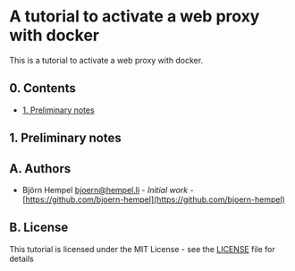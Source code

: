 # A tutorial to activate a web proxy with docker

This is a tutorial to activate a web proxy with docker.

## 0. Contents

* [1. Preliminary notes](#user-content-1-preliminary-notes)
  
## 1. Preliminary notes

## A. Authors

* Björn Hempel <bjoern@hempel.li> - _Initial work_ - [https://github.com/bjoern-hempel](https://github.com/bjoern-hempel)

## B. License

This tutorial is licensed under the MIT License - see the [LICENSE](/LICENSE) file for details
